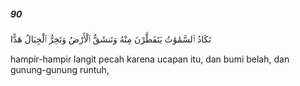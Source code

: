 ##### 90

<span class="ayah">تَكَادُ ٱلسَّمَٰوَٰتُ يَتَفَطَّرْنَ مِنْهُ وَتَنشَقُّ ٱلْأَرْضُ وَتَخِرُّ ٱلْجِبَالُ هَدًّا</span>

<span class="ayah_translation">hampir-hampir langit pecah karena ucapan itu, dan bumi belah, dan gunung-gunung runtuh,</span>
